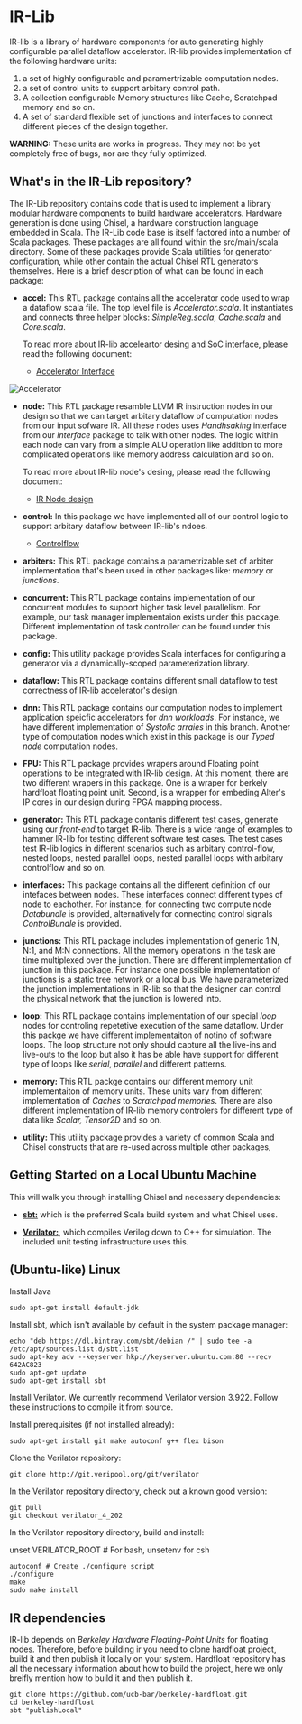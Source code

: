 # IR-Lib

IR-lib is a library of hardware components for auto generating highly configurable parallel dataflow accelerator.
IR-lib provides implementation of the following hardware units:

1. a set of highly configurable and paramertrizable computation nodes.
2. a set of control units to support arbitary control path.
3. A collection configurable Memory structures like Cache, Scratchpad memory and so on.
4. A set of standard flexible set of junctions and interfaces to connect different pieces of the design together.


**WARNING:** These units are works in progress. They may not be yet completely free of bugs, nor are they fully optimized.

## What's in the IR-Lib repository?

The IR-Lib repository contains code that is used to implement a library modular hardware components to build hardware accelerators. Hardware generation is done using Chisel, a hardware construction language embedded in Scala.
The IR-Lib code base is itself factored into a number of Scala packages. These packages are all found within the src/main/scala directory. Some of these packages provide Scala utilities for generator configuration, while other contain the actual Chisel RTL generators themselves. Here is a brief description of what can be found in each package:

* **accel:** This RTL package contains all the accelerator code used to wrap a dataflow scala file. The top level file is *Accelerator.scala*. It instantiates and connects three helper blocks: *SimpleReg.scala*, *Cache.scala* and *Core.scala*.

    To read more about IR-lib acceleartor desing and SoC interface, please read the following document:

    * [Accelerator Interface](./doc/Soc-Interface.md)

![Accelerator](https://www.dropbox.com/s/q600al5gt2yo91i/accelerator-resize.png?raw=1)


* **node:** This RTL package resamble LLVM IR instruction nodes in our design so that we can target arbitary dataflow of computation nodes from our input sofware IR. All these nodes uses *Handhsaking* interface from our *interface* package to talk with other nodes. The logic within each node can vary from a simple ALU operation like addition to more complicated operations like memory address calculation and so on.

    To read more about IR-lib node's desing, please read the following document:

    * [IR Node design](./doc/Node.md)

* **control:** In this package we have implemented all of our control logic to support arbitary dataflow between IR-lib's ndoes.

    * [Controlflow](./doc/Control-flow.md)

* **arbiters:** This RTL package contains a parametrizable set of arbiter implementation that's been used in other packages like: *memory* or *junctions*.
* **concurrent:** This RTL package contains implementation of our concurrent modules to support higher task level parallelism. For example, our task manager implementaion exists under this package. Different implementation of task controller can be found under this package.
* **config:** This utility package provides Scala interfaces for configuring a generator via a dynamically-scoped parameterization library.
* **dataflow:** This RTL package contains different small dataflow to test correctness of IR-lib accelerator's design.
* **dnn:** This RTL package contains our computation nodes to implement application speicfic accelerators for *dnn workloads*. For instance, we have different implementation of *Systolic arraies* in this branch. Another type of computation nodes which exist in this package is our *Typed node* computation nodes.
* **FPU:** This RTL package provides wrapers around Floating point operations to be integrated with IR-lib design. At this moment, there are two different wrapers in this package. One is a wraper for berkely hardfloat floating point unit. Second, is a wrapper for embeding Alter's IP cores in our design during FPGA mapping process.
* **generator:** This RTL package contanis different test cases, generate using our *front-end* to target IR-lib. There is a wide range of examples to hammer IR-lib for testing different software test cases. The test cases test IR-lib logics in different scenarios such as arbitary control-flow, nested loops, nested parallel loops, nested parallel loops with arbitary controlflow and so on.
* **interfaces:** This package contains all the different definition of our intefaces between nodes. These interfaces connect different types of node to eachother. For instance, for connecting two compute node *Databundle* is provided, alternatively for connecting control signals *ControlBundle* is provided.
* **junctions:** This RTL package includes implementation of  generic 1:N, N:1, and M:N connections.
All the memory operations in the task are time multiplexed over the junction. There are different implementation of junction in this package. For instance one possible implementation of junctions is a static tree network or a local bus.
We have parameterized the junction implementations in IR-lib so that the designer can control the physical network that the junction is lowered into.
* **loop:** This RTL package contains implementation of our special *loop* nodes for controling repetetive execution of the same dataflow. Under this packge we have different implementaiton of notino of software loops. The loop structure not only should capture all the live-ins and live-outs to the loop but also it has be able have support for different type of loops like *serial*, *parallel* and different patterns.
* **memory:** This RTL packge contains our different memory unit implementaiton of memory units. These units vary from different implementation of *Caches* to *Scratchpad memories*. There are also different implementation of IR-lib memory controlers for different type of data like *Scalar, Tensor2D* and so on.
* **utility:** This utility package provides a variety of common Scala and Chisel constructs that are re-used across multiple other packages,


## Getting Started on a Local Ubuntu Machine

This will walk you through installing Chisel and necessary dependencies:

* **[sbt:](https://www.scala-sbt.org/)** which is the preferred Scala build system and what Chisel uses.

* **[Verilator:](https://www.veripool.org/wiki/verilator)**, which compiles Verilog down to C++ for simulation. The included unit testing infrastructure uses this.

## (Ubuntu-like) Linux

Install Java

```
sudo apt-get install default-jdk
```

Install sbt, which isn't available by default in the system package manager:

```
echo "deb https://dl.bintray.com/sbt/debian /" | sudo tee -a /etc/apt/sources.list.d/sbt.list
sudo apt-key adv --keyserver hkp://keyserver.ubuntu.com:80 --recv 642AC823
sudo apt-get update
sudo apt-get install sbt
```

Install Verilator. We currently recommend Verilator version 3.922. Follow these instructions to compile it from source.

Install prerequisites (if not installed already):

```
sudo apt-get install git make autoconf g++ flex bison
```

Clone the Verilator repository:

```
git clone http://git.veripool.org/git/verilator
```
In the Verilator repository directory, check out a known good version:

```
git pull
git checkout verilator_4_202
```

In the Verilator repository directory, build and install:

unset VERILATOR_ROOT # For bash, unsetenv for csh
```
autoconf # Create ./configure script
./configure
make
sudo make install
```


## IR dependencies
IR-lib depends on _Berkeley Hardware Floating-Point Units_ for floating nodes. Therefore, before building ir you need to clone hardfloat project, build it and then publish it locally on your system. Hardfloat repository has all the necessary information about how to build the project, here we only breifly mention how to build it and then publish it.

```
git clone https://github.com/ucb-bar/berkeley-hardfloat.git
cd berkeley-hardfloat
sbt "publishLocal"
```
